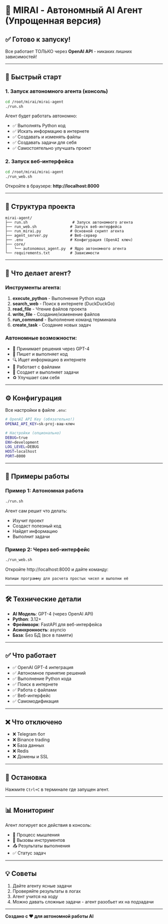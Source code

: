 # 🤖 MIRAI - Автономный AI Агент (Упрощенная версия)

## ✅ Готово к запуску!

Все работает ТОЛЬКО через **OpenAI API** - никаких лишних зависимостей!

---

## 🚀 Быстрый старт

### 1. Запуск автономного агента (консоль)

```bash
cd /root/mirai/mirai-agent
./run.sh
```

Агент будет работать автономно:

- ✅ Выполнять Python код
- ✅ Искать информацию в интернете
- ✅ Создавать и изменять файлы
- ✅ Создавать задачи для себя
- ✅ Самостоятельно улучшать проект

### 2. Запуск веб-интерфейса

```bash
cd /root/mirai/mirai-agent
./run_web.sh
```

Откройте в браузере: **http://localhost:8000**

---

## 📁 Структура проекта

```
mirai-agent/
├── run.sh                    # Запуск автономного агента
├── run_web.sh               # Запуск веб-интерфейса
├── run_mirai.py             # Основной скрипт агента
├── agent_server.py          # Веб-сервер
├── .env                     # Конфигурация (OpenAI ключ)
├── core/
│   └── autonomous_agent.py  # Ядро автономного агента
└── requirements.txt         # Зависимости
```

---

## 🔧 Что делает агент?

### Инструменты агента:

1. **execute_python** - Выполнение Python кода
2. **search_web** - Поиск в интернете (DuckDuckGo)
3. **read_file** - Чтение файлов проекта
4. **write_file** - Создание/изменение файлов
5. **run_command** - Выполнение команд терминала
6. **create_task** - Создание новых задач

### Автономные возможности:

- 🧠 Принимает решения через GPT-4
- 📝 Пишет и выполняет код
- 🔍 Ищет информацию в интернете
- 📁 Работает с файлами
- 🎯 Создает и выполняет задачи
- ♻️ Улучшает сам себя

---

## ⚙️ Конфигурация

Все настройки в файле `.env`:

```bash
# OpenAI API Key (обязательно!)
OPENAI_API_KEY=sk-proj-ваш-ключ

# Настройки (опционально)
DEBUG=true
ENV=development
LOG_LEVEL=DEBUG
HOST=localhost
PORT=8000
```

---

## 🎯 Примеры работы

### Пример 1: Автономная работа

```bash
./run.sh
```

Агент сам решит что делать:

- Изучит проект
- Создаст полезный код
- Найдет информацию
- Выполнит задачи

### Пример 2: Через веб-интерфейс

```bash
./run_web.sh
```

Откройте http://localhost:8000 и дайте команду:

```
Напиши программу для расчета простых чисел и выполни её
```

---

## 🛠️ Технические детали

- **AI Модель**: GPT-4 (через OpenAI API)
- **Python**: 3.12+
- **Фреймворк**: FastAPI для веб-интерфейса
- **Асинхронность**: asyncio
- **База**: Без БД (все в памяти)

---

## ✅ Что работает

- ✅ OpenAI GPT-4 интеграция
- ✅ Автономное принятие решений
- ✅ Выполнение Python кода
- ✅ Поиск в интернете
- ✅ Работа с файлами
- ✅ Веб-интерфейс
- ✅ Самомодификация

---

## ❌ Что отключено

- ❌ Telegram бот
- ❌ Binance trading
- ❌ База данных
- ❌ Redis
- ❌ Домены и SSL

---

## 🚨 Остановка

Нажмите `Ctrl+C` в терминале где запущен агент.

---

## 📊 Мониторинг

Агент логирует все действия в консоль:

- 🤔 Процесс мышления
- 🔧 Вызовы инструментов
- 📤 Результаты выполнения
- ✅ Статус задач

---

## 💡 Советы

1. Дайте агенту ясные задачи
2. Проверяйте результаты в логах
3. Агент учится на ходу
4. Можно давать сложные задачи - агент разобьет их на подзадачи

---

**Создано с ❤️ для автономной работы AI**
